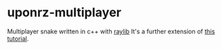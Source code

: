 # uponrz-multiplayer
Multiplayer snake written in c++ with [raylib](https://www.raylib.com/)
It's a further extension of [this tutorial](https://github.com/educ8s/Cpp-Retro-Snake-Game-with-raylib).
